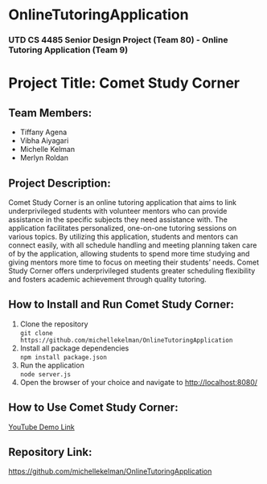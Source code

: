 # OnlineTutoringApplication
### UTD CS 4485 Senior Design Project (Team 80) - Online Tutoring Application (Team 9)
# Project Title: Comet Study Corner
## Team Members:
- Tiffany Agena
- Vibha Aiyagari
- Michelle Kelman
- Merlyn Roldan
## Project Description:
Comet Study Corner is an online tutoring application that aims to link underprivileged students with volunteer mentors who can provide assistance in the specific subjects they need assistance with. The application facilitates personalized, one-on-one tutoring sessions on various topics. By utilizing this application, students and mentors can connect easily, with all schedule handling and meeting planning taken care of by the application, allowing students to spend more time studying and giving mentors more time to focus on meeting their students’ needs. Comet Study Corner offers underprivileged students greater scheduling flexibility and fosters academic achievement through quality tutoring.
## How to Install and Run Comet Study Corner:
1. Clone the repository <br>
```git clone https://github.com/michellekelman/OnlineTutoringApplication```
2. Install all package dependencies <br>
```npm install package.json```
3. Run the application <br>
```node server.js```
4. Open the browser of your choice and navigate to [http://localhost:8080/](http://localhost:8080/)
## How to Use Comet Study Corner:
[YouTube Demo Link](https://www.youtube.com/watch?v=MyHHkMtlywM)
## Repository Link: 
https://github.com/michellekelman/OnlineTutoringApplication

